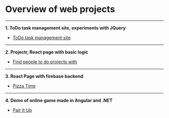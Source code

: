 
# Overview of web projects
---
**1. ToDo task management site, experiments with JQuery**
  * [ToDo task management site](https://fantazjum.github.io/Web-Interfaces/ToDo)

---
**2. Projectr, React page with basic logic**
  * [Find people to do projects with](https://fantazjum.github.io/Web-Interfaces/Projectr/build)

---
**3. React Page with firebase backend**
 * [Pizza Time](https://fantazjum.github.io/PizzaTime/)

---
**4. Demo of online game made in Angular and .NET**
  * [Pair It Up](https://fantazjum.github.io/PairItUp/)